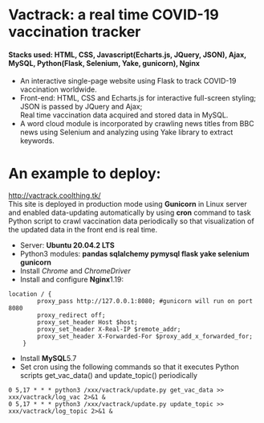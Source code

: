 # Vactrack: a real time COVID-19 vaccination tracker

#### Stacks used: HTML, CSS, Javascript(Echarts.js, JQuery, JSON), Ajax, MySQL, Python(Flask, Selenium, Yake, gunicorn), Nginx
* An interactive single-page website using Flask to track COVID-19 vaccination worldwide.
* Front-end: HTML, CSS and Echarts.js for interactive full-screen styling;  
JSON is passed by JQuery and Ajax;  
Real time vaccination data acquired and stored data in MySQL.  
* A word cloud module is incorporated by crawling news titles from BBC news using Selenium and analyzing using Yake library to extract keywords.

# An example to deploy:
http://vactrack.coolthing.tk/  
This site is deployed in production mode using **Gunicorn** in Linux server and enabled data-updating automatically by using **cron** command to task Python script to crawl vaccination data periodically so that visualization of the updated data in the front end is real time.
- Server: **Ubuntu 20.04.2 LTS**
- Python3 modules: **pandas sqlalchemy pymysql flask yake selenium gunicorn**
- Install *Chrome* and *ChromeDriver*
- Install and configure **Nginx**1.19: 
```
location / {
        proxy_pass http://127.0.0.1:8080; #gunicorn will run on port 8080
        proxy_redirect off;
        proxy_set_header Host $host;
        proxy_set_header X-Real-IP $remote_addr;
        proxy_set_header X-Forwarded-For $proxy_add_x_forwarded_for;
    }
```
- Install **MySQL**5.7
- Set cron using the following commands so that it executes Python scripts get_vac_data() and update_topic() periodically
```crontab -e
0 5,17 * * * python3 /xxx/vactrack/update.py get_vac_data >> xxx/vactrack/log_vac 2>&1 &
0 5,17 * * * python3 /xxx/vactrack/update.py update_topic >> xxx/vactrack/log_topic 2>&1 &
```
